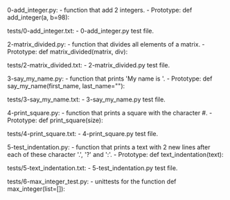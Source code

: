 0-add_integer.py:
	- function that add 2 integers.
	- Prototype: def add_integer(a, b=98):

tests/0-add_integer.txt:
	- 0-add_integer.py test file.

2-matrix_divided.py:
	- function that divides all elements of a matrix.
	- Prototype: def matrix_divided(matrix, div):

tests/2-matrix_divided.txt:
	- 2-matrix_divided.py test file.

3-say_my_name.py:
	- function that prints 'My name is <first name> <last name>'.
	- Prototype: def say_my_name(first_name, last_name=""):

tests/3-say_my_name.txt:
	- 3-say_my_name.py test file.

4-print_square.py:
	- function that prints a square with the character #.
	- Prototype: def print_square(size):

tests/4-print_square.txt:
	- 4-print_square.py test file.

5-test_indentation.py:
	- function that prints a text with 2 new lines after each of these character '.', '?' and ':'.
	- Prototype: def text_indentation(text):

tests/5-text_indentation.txt:
	- 5-test_indentation.py test file.

tests/6-max_integer_test.py:
	- unittests for the function def max_integer(list=[]):
